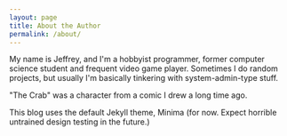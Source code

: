 ```yaml
---
layout: page
title: About the Author
permalink: /about/
---
```


My name is Jeffrey, and I'm a hobbyist programmer, former computer science student
and frequent video game player.
Sometimes I do random projects, but usually I'm basically tinkering with system-admin-type stuff.

"The Crab" was a character from a comic I drew a long time ago.

This blog uses the default Jekyll theme, Minima (for now. Expect horrible untrained design testing in the future.)
